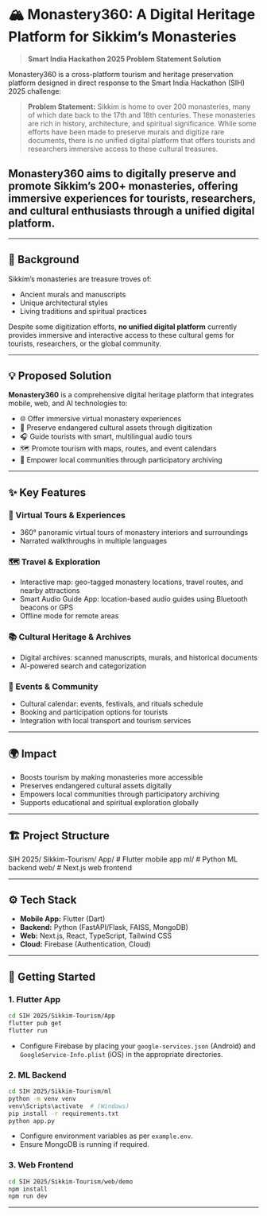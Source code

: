 
# 🏔️ Monastery360: A Digital Heritage Platform for Sikkim’s Monasteries

> **Smart India Hackathon 2025 Problem Statement Solution**

Monastery360 is a cross-platform tourism and heritage preservation platform designed in direct response to the Smart India Hackathon (SIH) 2025 challenge:

> **Problem Statement:**
> Sikkim is home to over 200 monasteries, many of which date back to the 17th and 18th centuries. These monasteries are rich in history, architecture, and spiritual significance. While some efforts have been made to preserve murals and digitize rare documents, there is no unified digital platform that offers tourists and researchers immersive access to these cultural treasures.

Monastery360 aims to digitally preserve and promote **Sikkim’s 200+ monasteries**, offering immersive experiences for tourists, researchers, and cultural enthusiasts through a unified digital platform.
---


---

## 📖 Background

Sikkim’s monasteries are treasure troves of:
- Ancient murals and manuscripts
- Unique architectural styles
- Living traditions and spiritual practices

Despite some digitization efforts, **no unified digital platform** currently provides immersive and interactive access to these cultural gems for tourists, researchers, or the global community.

---


## 💡 Proposed Solution

**Monastery360** is a comprehensive digital heritage platform that integrates mobile, web, and AI technologies to:

- 🌐 Offer immersive virtual monastery experiences
- 📜 Preserve endangered cultural assets through digitization
- 🎧 Guide tourists with smart, multilingual audio tours
- 🗺️ Promote tourism with maps, routes, and event calendars
- 🤝 Empower local communities through participatory archiving

---


## ✨ Key Features

### 🏯 Virtual Tours & Experiences
- 360° panoramic virtual tours of monastery interiors and surroundings
- Narrated walkthroughs in multiple languages

### 🗺️ Travel & Exploration
- Interactive map: geo-tagged monastery locations, travel routes, and nearby attractions
- Smart Audio Guide App: location-based audio guides using Bluetooth beacons or GPS
- Offline mode for remote areas

### 📚 Cultural Heritage & Archives
- Digital archives: scanned manuscripts, murals, and historical documents
- AI-powered search and categorization

### 🎉 Events & Community
- Cultural calendar: events, festivals, and rituals schedule
- Booking and participation options for tourists
- Integration with local transport and tourism services
---

## 🌍 Impact

- Boosts tourism by making monasteries more accessible
- Preserves endangered cultural assets digitally
- Empowers local communities through participatory archiving
- Supports educational and spiritual exploration globally

---


## 🏗️ Project Structure

SIH 2025/
Sikkim-Tourism/
	App/         # Flutter mobile app
	ml/          # Python ML backend
	web/         # Next.js web frontend


---

## ⚙️ Tech Stack  

- **Mobile App:** Flutter (Dart)  
- **Backend:** Python (FastAPI/Flask, FAISS, MongoDB)  
- **Web:** Next.js, React, TypeScript, Tailwind CSS  
- **Cloud:** Firebase (Authentication, Cloud)  

---


## 🚀 Getting Started

### 1. Flutter App

```bash
cd SIH 2025/Sikkim-Tourism/App
flutter pub get
flutter run
```

- Configure Firebase by placing your `google-services.json` (Android) and `GoogleService-Info.plist` (iOS) in the appropriate directories.

### 2. ML Backend

```bash
cd SIH 2025/Sikkim-Tourism/ml
python -m venv venv
venv\Scripts\activate  # (Windows)
pip install -r requirements.txt
python app.py
```

- Configure environment variables as per `example.env`.
- Ensure MongoDB is running if required.

### 3. Web Frontend

```bash
cd SIH 2025/Sikkim-Tourism/web/demo
npm install
npm run dev
```


---